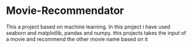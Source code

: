 # Movie-Recommendator
This a project based on machine learning. In this project i have used seaborn and matplotlib, pandas and numpy. this projects takes the input of a movie and recommend the other movie name based on it
